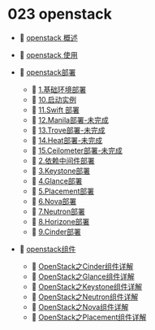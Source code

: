 # 023 openstack

* 📄 [openstack 概述](023%20openstack/openstack%20概述.md)
* 📄 [openstack 使用](023%20openstack/openstack%20使用.md)
* 📑 [openstack部署](023%20openstack/openstack部署.md)

  * 📄 [1.基础环境部署](023%20openstack/openstack部署/1.基础环境部署.md)
  * 📄 [10.启动实例](023%20openstack/openstack部署/10.启动实例.md)
  * 📄 [11.Swift 部署](023%20openstack/openstack部署/11.Swift%20部署.md)
  * 📄 [12.Manila部署-未完成](023%20openstack/openstack部署/12.Manila部署-未完成.md)
  * 📄 [13.Trove部署-未完成](023%20openstack/openstack部署/13.Trove部署-未完成.md)
  * 📄 [14.Heat部署-未完成](023%20openstack/openstack部署/14.Heat部署-未完成.md)
  * 📄 [15.Ceilometer部署-未完成](023%20openstack/openstack部署/15.Ceilometer部署-未完成.md)
  * 📄 [2.依赖中间件部署](023%20openstack/openstack部署/2.依赖中间件部署.md)
  * 📄 [3.Keystone部署](023%20openstack/openstack部署/3.Keystone部署.md)
  * 📄 [4.Glance部署](023%20openstack/openstack部署/4.Glance部署.md)
  * 📄 [5.Placement部署](023%20openstack/openstack部署/5.Placement部署.md)
  * 📄 [6.Nova部署](023%20openstack/openstack部署/6.Nova部署.md)
  * 📄 [7.Neutron部署](023%20openstack/openstack部署/7.Neutron部署.md)
  * 📄 [8.Horizone部署](023%20openstack/openstack部署/8.Horizone部署.md)
  * 📄 [9.Cinder部署](023%20openstack/openstack部署/9.Cinder部署.md)
* 📑 [openstack组件](023%20openstack/openstack组件.md)

  * 📄 [OpenStack之Cinder组件详解](023%20openstack/openstack组件/OpenStack之Cinder组件详解.md)
  * 📄 [OpenStack之Glance组件详解](023%20openstack/openstack组件/OpenStack之Glance组件详解.md)
  * 📄 [OpenStack之Keystone组件详解](023%20openstack/openstack组件/OpenStack之Keystone组件详解.md)
  * 📄 [OpenStack之Neutron组件详解](023%20openstack/openstack组件/OpenStack之Neutron组件详解.md)
  * 📄 [OpenStack之Nova组件详解](023%20openstack/openstack组件/OpenStack之Nova组件详解.md)
  * 📄 [OpenStack之Placement组件详解](023%20openstack/openstack组件/OpenStack之Placement组件详解.md)

‍
